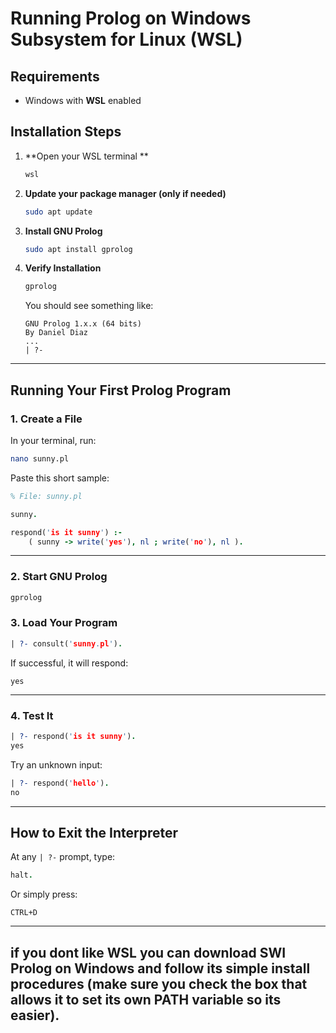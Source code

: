 # Running Prolog on Windows Subsystem for Linux (WSL)

## Requirements
- Windows with **WSL** enabled 

##  Installation Steps

1. **Open your WSL terminal **  
   ```bash
   wsl
   ```

2. **Update your package manager (only if needed)**
   ```bash
   sudo apt update
   ```

3. **Install GNU Prolog**
   ```bash
   sudo apt install gprolog
   ```

4. **Verify Installation**
   ```bash
   gprolog
   ```
   You should see something like:
   ```
   GNU Prolog 1.x.x (64 bits)
   By Daniel Diaz
   ...
   | ?-
   ```

---

## Running Your First Prolog Program

### 1. **Create a File**
In your terminal, run:
```bash
nano sunny.pl
```

Paste this short sample:

```prolog
% File: sunny.pl

sunny.

respond('is it sunny') :-
    ( sunny -> write('yes'), nl ; write('no'), nl ).
```
---

### 2. **Start GNU Prolog**
```bash
gprolog
```

### 3. **Load Your Program**
```prolog
| ?- consult('sunny.pl').
```
If successful, it will respond:
```
yes
```

---

### 4. **Test It**
```prolog
| ?- respond('is it sunny').
yes
```
Try an unknown input:
```prolog
| ?- respond('hello').
no
```

---

## How to Exit the Interpreter

At any `| ?-` prompt, type:
```prolog
halt.
```
Or simply press:
```
CTRL+D
```

---

## if you dont like WSL you can download SWI Prolog on Windows and follow its simple install procedures (make sure you check the box that allows it to set its own PATH variable so its easier).
